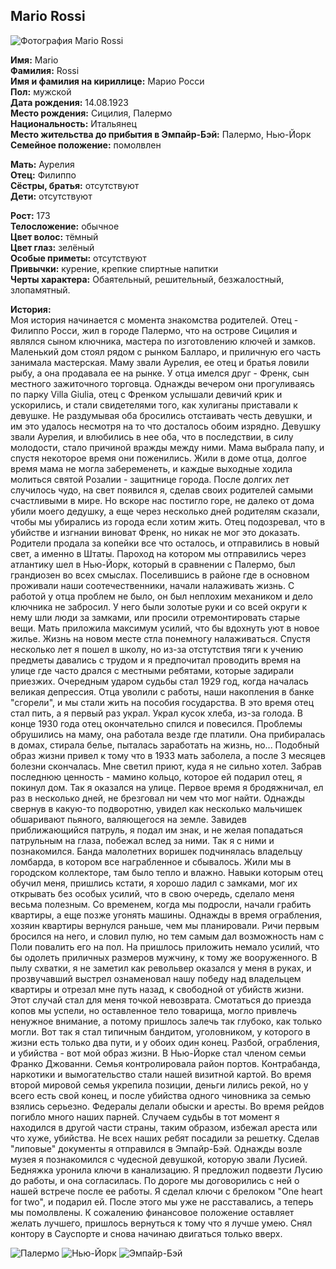 ## Mario Rossi

![Фотография Mario Rossi](https://user-images.githubusercontent.com/24465747/38328634-1a3a7fba-3854-11e8-80d5-0fde2dac704c.jpg)

**Имя:** Mario  
**Фамилия:** Rossi  
**Имя и фамилия на кириллице:** Марио Росси  
**Пол:** мужской  
**Дата рождения:** 14.08.1923  
**Место рождения:** Сицилия, Палермо  
**Национальность:** Итальянец  
**Место жительства до прибытия в Эмпайр-Бэй:** Палермо, Нью-Йорк  
**Семейное положение:** помолвлен

**Мать:** Аурелия  
**Отец:** Филиппо  
**Сёстры, братья:** отсутствуют  
**Дети:** отсутствуют

**Рост:** 173  
**Телосложение:** обычное  
**Цвет волос:** тёмный  
**Цвет глаз:** зелёный  
**Особые приметы:** отсутствуют  
**Привычки:** курение, крепкие спиртные напитки  
**Черты характера:** Обаятельный, решительный, безжалостный, злопамятный.

**История:**  
Моя история начинается с момента знакомства родителей. Отец - Филиппо Росси, жил в городе Палермо, что на острове Сицилия и являлся сыном ключника, мастера по изготовлению ключей и замков. Маленький дом стоял рядом с рынком Балларо, и приличную его часть занимала мастерская. Маму звали Аурелия, ее отец и братья ловили рыбу, а она продавала ее на рынке. У отца имелся друг - Френк, сын местного зажиточного торговца. Однажды вечером они прогуливаясь по парку Villa Giulia, отец с Френком услышали девичий крик и ускорились, и стали свидетелями того, как хулиганы приставали к девушке. Не раздумывая оба бросились отстаивать честь девушки, и им это удалось несмотря на то что досталось обоим изрядно. Девушку звали Аурелия, и влюбились в нее оба, что в последствии, в силу молодости, стало причиной вражды между ними. Мама выбрала папу, и спустя некоторое время они поженились. Жили в доме отца, долгое время мама не могла забеременеть, и каждые выходные ходила молиться святой Розалии - защитнице города. После долгих лет случилось чудо, на свет появился я, сделав своих родителей самыми счастливыми в мире. Но вскоре нас постигло горе, не далеко от дома убили моего дедушку, а еще через несколько дней родителям сказали, чтобы мы убирались из города если хотим жить. Отец подозревал, что в убийстве и изгнании виноват Френк, но никак не мог это доказать. Родители продала за копейки все что осталось, и отправились в новый свет, а именно в Штаты.
Пароход на котором мы отправились через атлантику шел в Нью-Йорк, который в сравнении с Палермо, был грандиозен во всех смыслах. Поселившись в районе где в основном проживали наши соотечественники, начали налаживать жизнь. С работой у отца проблем не было, он был неплохим механиком и дело ключника не забросил. У него были золотые руки и со всей округи к нему шли люди за замками, или просили отремонтировать старые вещи. Мать приложила максимум усилий, что бы вдохнуть уют в новое жилье. Жизнь на новом месте стла понемногу налаживаться. Спустя несколько лет я пошел в школу, но из-за отстутствия тяги к учению предметы давались с трудом и я предпочитал проводить время на улице где часто дрался с местными ребятами, которые задирали приезжих. Очередным ударом судьбы стал 1929 год, когда началась великая депрессия. Отца уволили с работы, наши накопления в банке "сгорели", и мы стали жить на пособия государства. В это время отец стал пить, а я первый раз украл. Украл кусок хлеба, из-за голода. В конце 1930 года отец окончательно спился и повесился. Проблемы обрушились на маму, она работала везде где платили. Она прибиралась в домах, стирала белье, пыталась заработать на жизнь, но... Подобный образ жизни привел к тому что в 1933 мать заболела, а после 3 месяцев болезни скончалась. Мне светил приют, куда я не сильно хотел. Забрав последнюю ценность - мамино кольцо, которое ей подарил отец, я покинул дом.
Так я оказался на улице. Первое время я бродяжничал, ел раз в несколько дней, не брезговал ни чем что мог найти. Однажды свернув в какую-то подворотню, увидел как несколько мальчишек обшаривают пьяного, валяющегося на земле. Завидев приближающийся патруль, я подал им знак, и не желая попадаться патрульным на глаза, побежал вслед за ними. Так я с ними и познакомился. Банда малолетних воришек подчинялась владельцу ломбарда, в котором все награбленное и сбывалось. Жили мы в городском коллекторе, там было тепло и влажно. Навыки которым отец обучил меня, пришлись кстати, я хорошо ладил с замками, мог их открывать без особых усилий, что в свою очередь, сделало меня весьма полезным. Со временем, когда мы подросли, начали грабить квартиры, а еще позже угонять машины. Однажды в время ограбления, хозяин квартиры вернулся раньше, чем мы планировали. Ричи первым бросился на него, и словил пулю, но тем самым дал возможность нам с Поли повалить его на пол. На пришлось приложить немало усилий, что бы одолеть приличных размеров мужчину, к тому же вооруженного. В пылу схватки, я не заметил как револьвер оказался у меня в руках, и прозвучавший выстрел ознаменовал нашу победу над владельцем квартиры и отрезал мне путь назад, к свободной от убийств жизни. Этот случай стал для меня точкой невозврата. Смотаться до приезда копов мы успели, но оставленное тело товарища, могло привлечь ненужное внимание, а потому пришлось залечь так глубоко, как только могли. Вот так я стал типичным бандитом, уголовником, у которого в жизни есть только два пути, и у обоих один конец.
Разбой, ограбления, и убийства - вот мой образ жизни. В Нью-Йорке стал членом семьи Франко Джованни. Семья контролировала район портов. Контрабанда, наркотики и вымогательство стали нашей визитной картой. Во время второй мировой семья укрепила позиции, деньги лились рекой, но у всего есть свой конец, и после убийства одного чиновника за семью взялись серьезно. Федералы делали обыски и аресты. Во время рейдов погибло много наших парней.
Случаем судьбы в тот момент я находился в другой части страны, таким образом, избежал ареста или что хуже, убийства. Не всех наших ребят посадили за решетку. Сделав "липовые" документы я отправился в Эмпайр-Бэй. Однажды возле музея я познакомился с чудесной девушкой, которую звали Лусией. Бедняжка уронила ключи в канализацию. Я предложил подвезти Лусию до работы, и она согласилась. По дороге мы договорились с ней о нашей встрече после ее работы. Я сделал ключи с брелоком "One heart for two", и подарил ей. После этого мы уже не расставались, а теперь мы помолвлены. К сожалению финансовое положение оставляет желать лучшего, пришлось вернуться к тому что я лучше умею. Снял контору в Сауспорте и снова начинаю двигаться только вверх.

![Палермо](https://user-images.githubusercontent.com/24465747/38328635-1a59bfb0-3854-11e8-862b-fd4ef49cd8db.jpg)
![Нью-Йорк](https://user-images.githubusercontent.com/24465747/38328636-1a79c86e-3854-11e8-8e55-eca236385324.jpg)
![Эмпайр-Бэй](https://user-images.githubusercontent.com/24465747/38328637-1a960eb6-3854-11e8-9385-c5ef1a4ff674.jpg)
